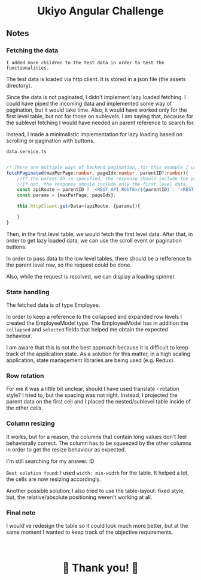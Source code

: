 <h1 align="center">
    Ukiyo Angular Challenge
</h1>

## Notes

### Fetching the data

`I added more children to the test data in order to test the functionalities.`

The test data is loaded via http client. It is stored in a json file (the assets directory).

Since the data is not paginated, I didn't implement lazy loaded fetching. I could have piped the incoming data and implemented some way of pagination, but it would take time. Also, it would have worked only for the first level table, but not for those on sublevels. I am saying that, because for the sublevel fetching I would have needed an parent reference to search for.

Instead, I made a minimalistic implementation for lazy loading based on scrolling or pagination with buttons.

`data.service.ts`

```ts

/* There are multiple ways of backend pagination, for this example I used the simplest approach.*/
fetchPaginated(maxPerPage:number, pageIdx:number, parentID?:number){
    //If the parent ID is specified, the response should include the parent's data with the paginated children's data.
    //If not, the response should include only the first level data.
    const apiRoute = parentID ? `<REST_API_ROUTE>/${parentID}`: '<REST_API_ROUTE>';
    const params = {maxPerPage, pageIdx};

    this.httpClient.get<Data>(apiRoute, {params}){

    }
}
```

Then, in the first level table, we would fetch the first level data. After that, in order to get lazy loaded data, we can use the scroll event or pagination buttons.

In order to pass data to the low level tables, there should be a refference to the parent level row, so the request could be done.

Also, while the request is resolved, we can display a loading spinner.

### State handling

The fetched data is of type Employee.

In order to keep a reference to the collapsed and expanded row levels I created the EmployeeModel type. The EmployeeModel has in addition the `collapsed` and `selected` fields that helped me obtain the expected behaviour.

I am aware that this is not the best approach because it is difficult to keep track of the application state. As a solution for this matter, in a high scaling application, state management libraries are being used (e.g. Redux).

### Row rotation

For me it was a little bit unclear, should I have used translate - rotation style? I tried to, but the spacing was not right. Instead, I projected the parent data on the first cell and I placed the nested/sublevel table inside of the other cells.

### Column resizing

It works, but for a reason, the columns that contain long values don't feel behaviorally correct. The column has to be squeezed by the other columns in order to get the resize behaviour as expected.

I'm still searching for my answer. :D

`Best solution found`: I used `width: min-width` for the table. It helped a lot, the cells are now resizing accordingly.

Another possible solution: I also tried to use the table-layout: fixed style, but, the relative/absolute positioning weren't working at all.

### Final note

I would've redesign the table so it could look much more better, but at the same moment I wanted to keep track of the objective requirements.

<br>
<h1 align="center">
🚀 Thank you! 🚀
</h1>
